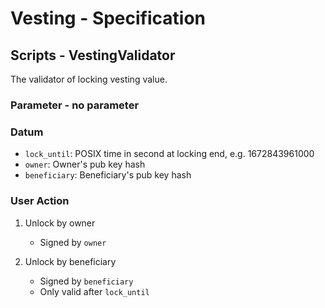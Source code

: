 # Vesting - Specification

## Scripts - VestingValidator

The validator of locking vesting value.

### Parameter - no parameter

### Datum

- `lock_until`: POSIX time in second at locking end, e.g. 1672843961000
- `owner`: Owner's pub key hash
- `beneficiary`: Beneficiary's pub key hash

### User Action

1. Unlock by owner

   - Signed by `owner`

2. Unlock by beneficiary

   - Signed by `beneficiary`
   - Only valid after `lock_until`
